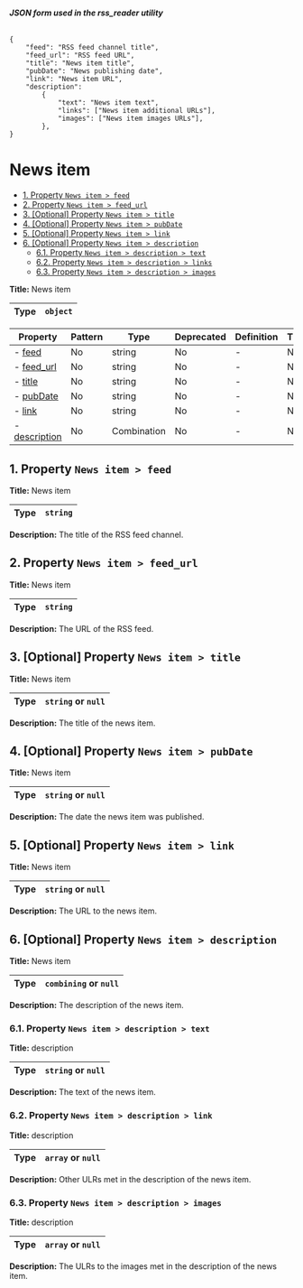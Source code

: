 ###### **JSON form used in the rss_reader utility**

```
{
    "feed": "RSS feed channel title",
    "feed_url": "RSS feed URL",
    "title": "News item title",
    "pubDate": "News publishing date",
    "link": "News item URL",
    "description": 
        {
            "text": "News item text",
            "links": ["News item additional URLs"],
            "images": ["News item images URLs"],
        },
}
```


# News item

- [1. Property `News item > feed`](#feed)
- [2. Property `News item > feed_url`](#feed_url)
- [3. [Optional] Property `News item > title`](#title)
- [4. [Optional] Property `News item > pubDate`](#pubDate)
- [5. [Optional] Property `News item > link`](#link)
- [6. [Optional] Property `News item > description`](#description)
  - [6.1. Property `News item > description > text`](#description_text)
  - [6.2. Property `News item > description > links`](#description_links)
  - [6.3. Property `News item > description > images`](#description_images)

**Title:** News item

| Type                      | `object`                                                                  |
| ------------------------- | ------------------------------------------------------------------------- |

| Property                               | Pattern | Type        | Deprecated | Definition | Title/Description |
| -------------------------------------- | ------- | ----------- | ---------- | ---------- | ----------------- |
| - [feed](#feed )                       | No      | string      | No         | -          | News item         |
| - [feed_url](#feed_url )               | No      | string      | No         | -          | News item         |
| - [title](#title )                     | No      | string      | No         | -          | News item         |
| - [pubDate](#pubDate )                 | No      | string      | No         | -          | News item         |
| - [link](#link )                       | No      | string      | No         | -          | News item         |
| - [description](#description )         | No      | Combination | No         | -          | News item         |

## <a name="feed"></a>1. Property `News item > feed`

**Title:** News item

| Type                      | `string`                                                        |
| ------------------------- | ------------------------------------------------------------------------- |

**Description:** The title of the RSS feed channel.

## <a name="feed_url"></a>2. Property `News item > feed_url`

**Title:** News item

| Type                      | `string`                                                       |
| ------------------------- | ------------------------------------------------------------------------- |

**Description:** The URL of the RSS feed.

## <a name="title"></a>3. [Optional] Property `News item > title`

**Title:** News item

| Type                      | `string` or `null`                                                        |
| ------------------------- | ------------------------------------------------------------------------- |

**Description:** The title of the news item.

## <a name="pubDate"></a>4. [Optional] Property `News item > pubDate`

**Title:** News item

| Type                      | `string` or `null`                                                        |
| ------------------------- | ------------------------------------------------------------------------- |

**Description:** The date the news item was published.

## <a name="link"></a>5. [Optional] Property `News item > link`

**Title:** News item

| Type                      | `string` or `null`                                                        |
| ------------------------- | ------------------------------------------------------------------------- |

**Description:** The URL to the news item.

## <a name="description"></a>6. [Optional] Property `News item > description`

**Title:** News item

| Type                      | `combining` or `null`                                                     |
| ------------------------- | ------------------------------------------------------------------------- |

**Description:** The description of the news item.

### <a name="description_text"></a>6.1. Property `News item > description > text`

**Title:** description

| Type                      | `string` or `null`                                                        |
| ------------------------- | ------------------------------------------------------------------------- |

**Description:** The text of the news item.

### <a name="description_link"></a>6.2. Property `News item > description > link`

**Title:** description

| Type                      | `array` or `null`                                                         |
| ------------------------- | ------------------------------------------------------------------------- |

**Description:** Other ULRs met in the description of the news item.

### <a name="description_images"></a>6.3. Property `News item > description > images`

**Title:** description

| Type                      | `array` or `null`                                                         |
| ------------------------- | ------------------------------------------------------------------------- |

**Description:** The ULRs to the images met in the description of the news item.